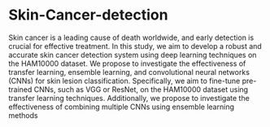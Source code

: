 # Skin-Cancer-detection

Skin cancer is a leading cause of death worldwide, and early detection is crucial for effective treatment. In
this study, we aim to develop a robust and accurate skin cancer detection system using deep learning
techniques on the HAM10000 dataset. We propose to investigate the effectiveness of transfer learning,
ensemble learning, and convolutional neural networks (CNNs) for skin lesion classification. Specifically,
we aim to fine-tune pre-trained CNNs, such as VGG or ResNet, on the HAM10000 dataset using transfer
learning techniques. Additionally, we propose to investigate the effectiveness of combining multiple
CNNs using ensemble learning methods
